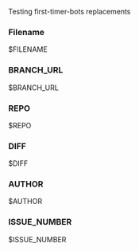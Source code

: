 Testing first-timer-bots replacements

### Filename

$FILENAME

### BRANCH_URL
$BRANCH_URL

### REPO

$REPO

### DIFF

$DIFF

### AUTHOR

$AUTHOR

### ISSUE_NUMBER

$ISSUE_NUMBER
